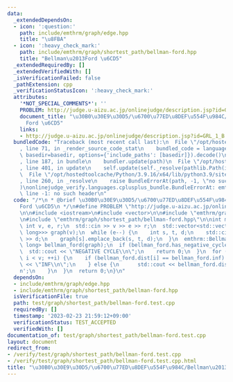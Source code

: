 ```yaml
---
data:
  _extendedDependsOn:
  - icon: ':question:'
    path: include/emthrm/graph/edge.hpp
    title: "\u8FBA"
  - icon: ':heavy_check_mark:'
    path: include/emthrm/graph/shortest_path/bellman-ford.hpp
    title: "Bellman\u2013Ford \u6CD5"
  _extendedRequiredBy: []
  _extendedVerifiedWith: []
  _isVerificationFailed: false
  _pathExtension: cpp
  _verificationStatusIcon: ':heavy_check_mark:'
  attributes:
    '*NOT_SPECIAL_COMMENTS*': ''
    PROBLEM: http://judge.u-aizu.ac.jp/onlinejudge/description.jsp?id=GRL_1_B
    document_title: "\u30B0\u30E9\u30D5/\u6700\u77ED\u8DEF\u554F\u984C/Bellman\u2013\
      Ford \u6CD5"
    links:
    - http://judge.u-aizu.ac.jp/onlinejudge/description.jsp?id=GRL_1_B
  bundledCode: "Traceback (most recent call last):\n  File \"/opt/hostedtoolcache/Python/3.9.16/x64/lib/python3.9/site-packages/onlinejudge_verify/documentation/build.py\"\
    , line 71, in _render_source_code_stat\n    bundled_code = language.bundle(stat.path,\
    \ basedir=basedir, options={'include_paths': [basedir]}).decode()\n  File \"/opt/hostedtoolcache/Python/3.9.16/x64/lib/python3.9/site-packages/onlinejudge_verify/languages/cplusplus.py\"\
    , line 187, in bundle\n    bundler.update(path)\n  File \"/opt/hostedtoolcache/Python/3.9.16/x64/lib/python3.9/site-packages/onlinejudge_verify/languages/cplusplus_bundle.py\"\
    , line 401, in update\n    self.update(self._resolve(pathlib.Path(included), included_from=path))\n\
    \  File \"/opt/hostedtoolcache/Python/3.9.16/x64/lib/python3.9/site-packages/onlinejudge_verify/languages/cplusplus_bundle.py\"\
    , line 260, in _resolve\n    raise BundleErrorAt(path, -1, \"no such header\"\
    )\nonlinejudge_verify.languages.cplusplus_bundle.BundleErrorAt: emthrm/graph/edge.hpp:\
    \ line -1: no such header\n"
  code: "/*\n * @brief \u30B0\u30E9\u30D5/\u6700\u77ED\u8DEF\u554F\u984C/Bellman\u2013\
    Ford \u6CD5\n */\n#define PROBLEM \"http://judge.u-aizu.ac.jp/onlinejudge/description.jsp?id=GRL_1_B\"\
    \n\n#include <iostream>\n#include <vector>\n\n#include \"emthrm/graph/edge.hpp\"\
    \n#include \"emthrm/graph/shortest_path/bellman-ford.hpp\"\n\nint main() {\n \
    \ int v, e, r;\n  std::cin >> v >> e >> r;\n  std::vector<std::vector<emthrm::Edge<long\
    \ long>>> graph(v);\n  while (e--) {\n    int s, t, d;\n    std::cin >> s >> t\
    \ >> d;\n    graph[s].emplace_back(s, t, d);\n  }\n  emthrm::BellmanFord<long\
    \ long> bellman_ford(graph);\n  if (bellman_ford.has_negative_cycle(r)) {\n  \
    \  std::cout << \"NEGATIVE CYCLE\\n\";\n    return 0;\n  }\n  for (int i = 0;\
    \ i < v; ++i) {\n    if (bellman_ford.dist[i] == bellman_ford.inf) {\n      std::cout\
    \ << \"INF\\n\";\n    } else {\n      std::cout << bellman_ford.dist[i] << '\\\
    n';\n    }\n  }\n  return 0;\n}\n"
  dependsOn:
  - include/emthrm/graph/edge.hpp
  - include/emthrm/graph/shortest_path/bellman-ford.hpp
  isVerificationFile: true
  path: test/graph/shortest_path/bellman-ford.test.cpp
  requiredBy: []
  timestamp: '2023-02-23 21:59:12+09:00'
  verificationStatus: TEST_ACCEPTED
  verifiedWith: []
documentation_of: test/graph/shortest_path/bellman-ford.test.cpp
layout: document
redirect_from:
- /verify/test/graph/shortest_path/bellman-ford.test.cpp
- /verify/test/graph/shortest_path/bellman-ford.test.cpp.html
title: "\u30B0\u30E9\u30D5/\u6700\u77ED\u8DEF\u554F\u984C/Bellman\u2013Ford \u6CD5"
---
```

